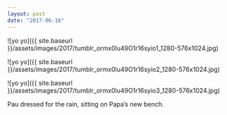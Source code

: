 ```yaml
---
layout: post
date: "2017-06-16"
---
```


![yo yo]({{ site.baseurl }}/assets/images/2017/tumblr_ormx0lu49O1r16syio1_1280-576x1024.jpg)

![yo yo]({{ site.baseurl }}/assets/images/2017/tumblr_ormx0lu49O1r16syio2_1280-576x1024.jpg)

![yo yo]({{ site.baseurl }}/assets/images/2017/tumblr_ormx0lu49O1r16syio3_1280-576x1024.jpg)

Pau dressed for the rain, sitting on Papa’s new bench.
